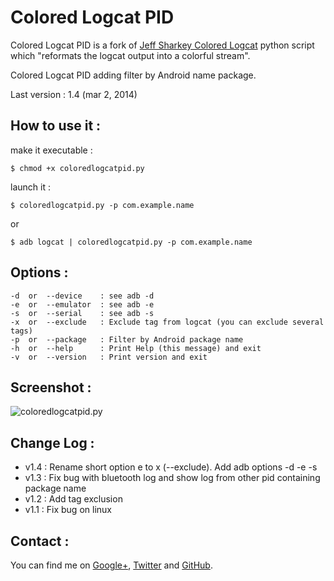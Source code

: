 # Colored Logcat PID

Colored Logcat PID is a fork of [Jeff Sharkey Colored Logcat](http://jsharkey.org/blog/2009/04/22/modifying-the-android-logcat-stream-for-full-color-debugging/) python script which "reformats the logcat output into a colorful stream".

Colored Logcat PID adding filter by Android name package.

Last version : 1.4 (mar 2, 2014)

## How to use it :
make it executable :

    $ chmod +x coloredlogcatpid.py 

launch it :

    $ coloredlogcatpid.py -p com.example.name
or

    $ adb logcat | coloredlogcatpid.py -p com.example.name

## Options :

    -d  or  --device    : see adb -d
    -e  or  --emulator  : see adb -e
    -s  or  --serial    : see adb -s
    -x  or  --exclude   : Exclude tag from logcat (you can exclude several tags)
    -p  or  --package   : Filter by Android package name
    -h  or  --help      : Print Help (this message) and exit
    -v  or  --version   : Print version and exit

## Screenshot :

![coloredlogcatpid.py](https://bitbucket.org/GBouerat/colored-logcat-pid/raw/ca882f7a8af2/Colored%20Logcat%20PID.png)

## Change Log :

  - v1.4 : Rename short option e to x (--exclude). Add adb options -d -e -s
  - v1.3 : Fix bug with bluetooth log and show log from other pid containing package name
  - v1.2 : Add tag exclusion
  - v1.1 : Fix bug on linux

## Contact :

You can find me on [Google+](https://plus.google.com/u/0/112136052387869387989), [Twitter](https://twitter.com/GBouerat) and [GitHub](https://github.com/GBouerat).